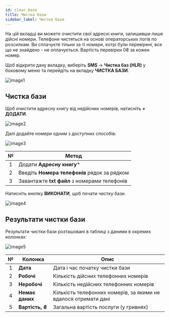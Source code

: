 ```yaml
---
id: clear_base
title: Чистка бази
sidebar_label: Чистка бази
---
```


На цій вкладці ви можете очистити свої адресні книги, залишивши лише дійсні номери. Телефони чистяться на основі операторських логів по розсилкам. Ви сплачуєте тільки за ті номери, котрі були перевірені, все що не знайдено - не оплачується. Вартість перевірки 0₴ за кожен номер.

Щоб відкрити дану вкладку, виберіть **SMS** → **Чистка баз (HLR)** у боковому меню та перейдіть на вкладку **ЧИСТКА БАЗИ**.

![image1](/img/uk/client_hlr_clear_base/image1.png)

## Чистка бази

Щоб очистити адресну книгу від недійсних номерів, натисніть **+ ДОДАТИ**.

![image2](/img/uk/client_hlr_clear_base/image2.png)

Далі додайте номери одним з доступних способів:

![image3](/img/uk/client_hlr_clear_base/image3.png)

|  №  | Метод |
| :-: | ----- |
| 1 | Додати **Адресну книгу*** |
| 2 | Введіть **Номера телефонів** рядок за рядком |
| 3 | Завантажте **txt файл** з номерами телефонів |

Натисніть кнопку **ВИКОНАТИ**, щоб почати чистку бази.

![image4](/img/uk/client_hlr_clear_base/image4.png)

## Результати чистки бази

Результати чистки бази розташовані в таблиці з даними в окремих колонках:

![image5](/img/uk/client_hlr_clear_base/image5.png)

|  №  | Колонка | Опис |
| :-: | ------- | ---- |
| 1 | **Дата** | Дата і час початку чистки бази |
| 2 | **Робочі** | Кількість дійсних телефонних номерів |
| 3 | **Неробочі** | Кількість недійсних телефонних номерів |
| 4 | **Немає даних** | Кількість телефонних номерів, за якими не вдалося отримати дані |
| 5 | **Вартість, ₴** | Загальна вартість послуги (у гривнях) |
